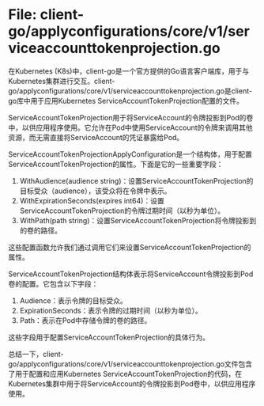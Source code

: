 # File: client-go/applyconfigurations/core/v1/serviceaccounttokenprojection.go

在Kubernetes (K8s)中，client-go是一个官方提供的Go语言客户端库，用于与Kubernetes集群进行交互。client-go/applyconfigurations/core/v1/serviceaccounttokenprojection.go是client-go库中用于应用Kubernetes ServiceAccountTokenProjection配置的文件。

ServiceAccountTokenProjection用于将ServiceAccount的令牌投影到Pod的卷中，以供应用程序使用。它允许在Pod中使用ServiceAccount的令牌来调用其他资源，而无需直接将ServiceAccount的凭证暴露给Pod。

ServiceAccountTokenProjectionApplyConfiguration是一个结构体，用于配置ServiceAccountTokenProjection的属性。下面是它的一些重要字段：

1. WithAudience(audience string)：设置ServiceAccountTokenProjection的目标受众（audience），该受众将在令牌中表示。
2. WithExpirationSeconds(expires int64)：设置ServiceAccountTokenProjection的令牌过期时间（以秒为单位）。
3. WithPath(path string)：设置ServiceAccountTokenProjection将令牌投影到的卷的路径。

这些配置函数允许我们通过调用它们来设置ServiceAccountTokenProjection的属性。

ServiceAccountTokenProjection结构体表示将ServiceAccount令牌投影到Pod卷的配置。它包含以下字段：

1. Audience：表示令牌的目标受众。
2. ExpirationSeconds：表示令牌的过期时间（以秒为单位）。
3. Path：表示在Pod中存储令牌的卷的路径。

这些字段用于配置ServiceAccountTokenProjection的具体行为。

总结一下，client-go/applyconfigurations/core/v1/serviceaccounttokenprojection.go文件包含了用于配置和应用Kubernetes ServiceAccountTokenProjection的代码，在Kubernetes集群中用于将ServiceAccount的令牌投影到Pod卷中，以供应用程序使用。

